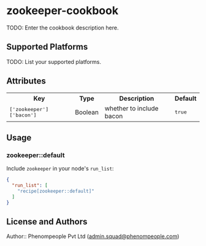 # zookeeper-cookbook

TODO: Enter the cookbook description here.

## Supported Platforms

TODO: List your supported platforms.

## Attributes

<table>
  <tr>
    <th>Key</th>
    <th>Type</th>
    <th>Description</th>
    <th>Default</th>
  </tr>
  <tr>
    <td><tt>['zookeeper']['bacon']</tt></td>
    <td>Boolean</td>
    <td>whether to include bacon</td>
    <td><tt>true</tt></td>
  </tr>
</table>

## Usage

### zookeeper::default

Include `zookeeper` in your node's `run_list`:

```json
{
  "run_list": [
    "recipe[zookeeper::default]"
  ]
}
```

## License and Authors

Author:: Phenompeople Pvt Ltd (<admin.squad@phenompeople.com>)
